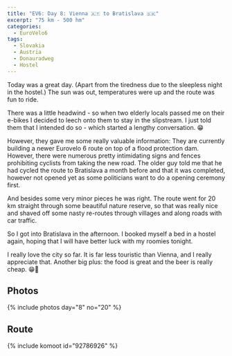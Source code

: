 ```yaml
---
title: "EV6: Day 8: Vienna 🇦🇹 to Bratislava 🇸🇰"
excerpt: "75 km - 500 hm"
categories:
  - EuroVelo6
tags:
  - Slovakia
  - Austria
  - Donauradweg
  - Hostel
---
```

Today was a great day. (Apart from the tiredness due to the sleepless night in the hostel.) The sun was out, temperatures were up and the route was fun to ride.

There was a little headwind - so when two elderly locals passed me on their e-bikes I decided to leech onto them to stay in the slipstream. I just told them that I intended do so - which started a lengthy conversation. 😁

However, they gave me some really valuable information: They are currently building a newer Eurovelo 6 route on top of a flood protection dam. However, there were numerous pretty intimidating signs and fences prohibiting cyclists from taking the new road.
The older guy told me that he had cycled the route to Bratislava a month before and that it was completed, however not opened yet as some politicians want to do a opening ceremony first.

And besides some very minor pieces he was right. The route went for 20 km straight through some beautiful nature reserve, so that was really nice and shaved off some nasty re-routes through villages and along roads with car traffic.

So I got into Bratislava in the afternoon. I booked myself a bed in a hostel again, hoping that I will have better luck with my roomies tonight.

I really love the city so far. It is far less touristic than Vienna, and I really appreciate that. Another big plus: the food is great and the beer is really cheap. 😁🍻

## Photos

{% include photos day="8" no="20" %}

## Route

{% include komoot id="92786926" %}
